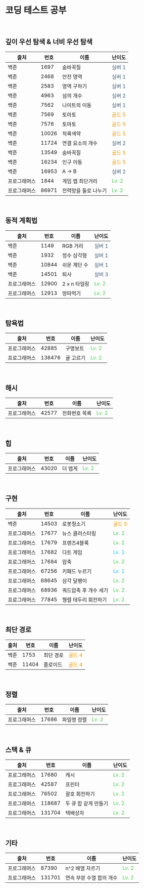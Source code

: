 # 코딩 테스트 공부
<br>

## 깊이 우선 탐색 & 너비 우선 탐색
| 출처 | 번호 | 이름 | 난이도 |
| --- | --- | --- | --- |
| 백준 | 1697 | 숨바꼭질 | <span style="color: #435f7a">실버 1 |
| 백준 | 2468 | 안전 영역 | <span style="color: #435f7a">실버 1 |
| 백준 | 2583 | 영역 구하기 | <span style="color: #435f7a">실버 1 |
| 백준 | 4963 | 섬의 개수 | <span style="color: #435f7a">실버 2 |
| 백준 | 7562 | 나이트의 이동 | <span style="color: #435f7a">실버 1 |
| 백준 | 7569 | 토마토 | <span style="color: #ec9a00">골드 5 |
| 백준 | 7576 | 토마토 | <span style="color: #ec9a00">골드 5 |
| 백준 | 10026 | 적록색약 | <span style="color: #ec9a00">골드 5 |
| 백준 | 11724 | 연결 요소의 개수 | <span style="color: #435f7a">실버 2 |
| 백준 | 13549 | 숨바꼭질 | <span style="color: #ec9a00">골드 5 |
| 백준 | 16234 | 인구 이동 | <span style="color: #ec9a00">골드 5 |
| 백준 | 16953 | A → B | <span style="color: #435f7a">실버 2 |
| 프로그래머스 | 1844 | 게임 맵 최단거리 | <span style="color: #47c84c">Lv. 2 |
| 프로그래머스 | 86971 | 전력망을 둘로 나누기 | <span style="color: #47c84c">Lv. 2 |
<br>

## 동적 계획법
| 출처 | 번호 | 이름 | 난이도 |
| --- | --- | --- | --- |
| 백준 | 1149 | RGB 거리 | <span style="color: #435f7a">실버 1 |
| 백준 | 1932 | 정수 삼각형 | <span style="color: #435f7a">실버 1 |
| 백준 | 10844 | 쉬운 계단 수 | <span style="color: #435f7a">실버 1 |
| 백준 | 14501 | 퇴사 | <span style="color: #435f7a">실버 3 |
| 프로그래머스 | 12900 | 2 x n 타일링 | <span style="color: #47c84c">Lv. 2 |
| 프로그래머스 | 12913 | 땅따먹기 | <span style="color: #47c84c">Lv. 2 |
<br>

## 탐욕법
| 출처 | 번호 | 이름 | 난이도 |
| --- | --- | --- | --- |
| 프로그래머스 | 42885 | 구명보트 | <span style="color: #47c84c">Lv. 2 |
| 프로그래머스 | 138476 | 귤 고르기 | <span style="color: #47c84c">Lv. 2 |
<br>

## 해시
| 출처 | 번호 | 이름 | 난이도 |
| --- | --- | --- | --- |
| 프로그래머스 | 42577 | 전화번호 목록 | <span style="color: #47c84c">Lv. 2 |
<br>

## 힙
| 출처 | 번호 | 이름 | 난이도 |
| --- | --- | --- | --- |
| 프로그래머스 | 43020 | 더 맵게 | <span style="color: #47c84c">Lv. 2 |
<br>

## 구현
| 출처 | 번호 | 이름 | 난이도 |
| --- | --- | --- | --- |
| 백준 | 14503 | 로봇청소기 | <span style="color: #ec9a00">골드 5 |
| 프로그래머스 | 17677 | 뉴스 클러스터링 | <span style="color: #47c84c">Lv. 2 |
| 프로그래머스 | 17679 | 프렌즈4블록 | <span style="color: #47c84c">Lv. 2 |
| 프로그래머스 | 17682 | 다트 게임 | <span style="color: #1bbaff">Lv. 1 |
| 프로그래머스 | 17684 | 압축 | <span style="color: #47c84c">Lv. 2 |
| 프로그래머스 | 67256 | 키패드 누르기 | <span style="color: #1bbaff">Lv. 1 |
| 프로그래머스 | 68645 | 삼각 달팽이 | <span style="color: #47c84c">Lv. 2 |
| 프로그래머스 | 68936 | 쿼드압축 후 개수 세기 | <span style="color: #47c84c">Lv. 2 |
| 프로그래머스 | 77845 | 행렬 테두리 회전하기 | <span style="color: #47c84c">Lv. 2 |
<br>

## 최단 경로
| 출처 | 번호 | 이름 | 난이도 |
| --- | --- | --- | --- |
| 백준 | 1753 | 최단 경로 | <span style="color: #ec9a00">골드 4 |
| 백준 | 11404 | 플로이드 | <span style="color: #ec9a00">골드 4 |
<br>

## 정렬
| 출처 | 번호 | 이름 | 난이도 |
| --- | --- | --- | --- |
| 프로그래머스 | 17686 | 파일명 정렬 | <span style="color: #47c84c">Lv. 2 |
<br>

## 스택 & 큐
| 출처 | 번호 | 이름 | 난이도 |
| --- | --- | --- | --- |
| 프로그래머스 | 17680 | 캐시 | <span style="color: #47c84c">Lv. 2 |
| 프로그래머스 | 42587 | 프린터 | <span style="color: #47c84c">Lv. 2 |
| 프로그래머스 | 76502 | 괄호 회전하기 | <span style="color: #47c84c">Lv. 2 |
| 프로그래머스 | 118687 | 두 큐 합 같게 만들기 | <span style="color: #47c84c">Lv. 2 |
| 프로그래머스 | 131704 | 택배상자 | <span style="color: #47c84c">Lv. 2 |
<br>

## 기타
| 출처 | 번호 | 이름 | 난이도 |
| --- | --- | --- | --- |
| 프로그래머스 | 87390 | n^2 배열 자르기 | <span style="color: #47c84c">Lv. 2 |
| 프로그래머스 | 131701 | 연속 부분 수열 합의 개수 | <span style="color: #47c84c">Lv. 2 |
<br>
